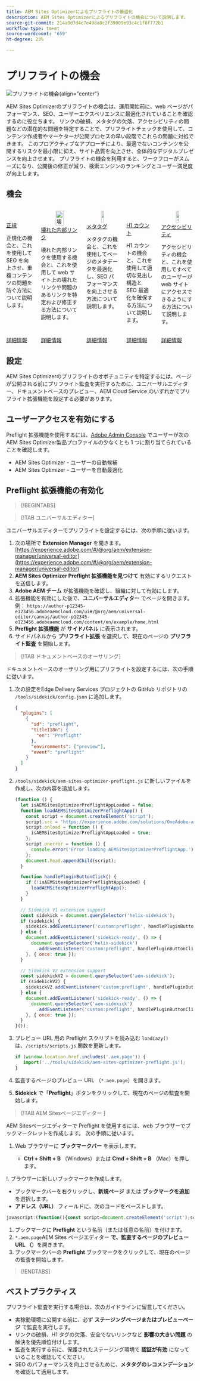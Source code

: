```yaml
---
title: AEM Sites Optimizerによるプリフライトの最適化
description: AEM Sites Optimizerによるプリフライトの機会について説明します。
source-git-commit: 214a9d7d4c7e498a8c2f39009e93c4c1f8f772b1
workflow-type: tm+mt
source-wordcount: '659'
ht-degree: 23%

---
```



# プリフライトの機会

![プリフライトの機会](./assets/preflight/hero.png){align="center"}

AEM Sites Optimizerのプリフライトの機会は、運用開始前に、web ページがパフォーマンス、SEO、ユーザーエクスペリエンスに最適化されていることを確認するのに役立ちます。 リンクの破損、メタタグの欠落、アクセシビリティの問題などの潜在的な問題を特定することで、プリフライトチェックを使用して、コンテンツ作成者やマーケターが公開プロセスの早い段階でこれらの問題に対処できます。 このプロアクティブなアプローチにより、最適でないコンテンツを公開するリスクを最小限に抑え、サイト品質を向上させ、全体的なデジタルプレゼンスを向上させます。 プリフライトの機会を利用すると、ワークフローがスムーズになり、公開後の修正が減り、検索エンジンのランキングとユーザー満足度が向上します。

## 機会

<!-- CARDS

* ../documentation/opportunities/invalid-or-missing-metadata.md
  {title=Canonical}
  {image=../assets/common/card-link.png}
* ../documentation/opportunities/broken-internal-links.md
  {title=Broken Internal Links}
  {image=../assets/common/card-link.png}
* ../documentation/opportunities/invalid-or-missing-metadata.md
  {title=Metatags}
  {image=../assets/common/card-code.png}
* ../documentation/opportunities/invalid-or-missing-metadata.md
  {title=H1 count}
  {image=../assets/common/card-code.png}
* ../documentation/opportunities/accessibility-issues.md
  {title=Accessibility}
  {image=../assets/common/card-puzzle.png}

-->
<!-- START CARDS HTML - DO NOT MODIFY BY HAND -->
<div class="columns">
    <div class="column is-half-tablet is-half-desktop is-one-third-widescreen" aria-label="Canonical">
        <div class="card" style="height: 100%; display: flex; flex-direction: column; height: 100%;">
            <div class="card-image">
                <figure class="image x-is-16by9">
                    <a href="../documentation/opportunities/invalid-or-missing-metadata.md" title="正規" target="_blank" rel="referrer">
                        <img class="is-bordered-r-small" src="../assets/common/card-link.png" alt="正規"
                             style="width: 100%; aspect-ratio: 16 / 9; object-fit: cover; overflow: hidden; display: block; margin: auto;">
                    </a>
                </figure>
            </div>
            <div class="card-content is-padded-small" style="display: flex; flex-direction: column; flex-grow: 1; justify-content: space-between;">
                <div class="top-card-content">
                    <p class="headline is-size-6 has-text-weight-bold">
                        <a href="../documentation/opportunities/invalid-or-missing-metadata.md" target="_blank" rel="referrer" title="正規">正規</a>
                    </p>
                    <p class="is-size-6">正規化の機会と、これを使用して SEO を向上させ、重複コンテンツの問題を防ぐ方法について説明します。</p>
                </div>
                <a href="../documentation/opportunities/invalid-or-missing-metadata.md" target="_blank" rel="referrer" class="spectrum-Button spectrum-Button--outline spectrum-Button--primary spectrum-Button--sizeM" style="align-self: flex-start; margin-top: 1rem;">
                    <span class="spectrum-Button-label has-no-wrap has-text-weight-bold">詳細情報</span>
                </a>
            </div>
        </div>
    </div>
    <div class="column is-half-tablet is-half-desktop is-one-third-widescreen" aria-label="Broken Internal Links">
        <div class="card" style="height: 100%; display: flex; flex-direction: column; height: 100%;">
            <div class="card-image">
                <figure class="image x-is-16by9">
                    <a href="../documentation/opportunities/broken-internal-links.md" title="壊れた内部リンク" target="_blank" rel="referrer">
                        <img class="is-bordered-r-small" src="../assets/common/card-link.png" alt="壊れた内部リンク"
                             style="width: 100%; aspect-ratio: 16 / 9; object-fit: cover; overflow: hidden; display: block; margin: auto;">
                    </a>
                </figure>
            </div>
            <div class="card-content is-padded-small" style="display: flex; flex-direction: column; flex-grow: 1; justify-content: space-between;">
                <div class="top-card-content">
                    <p class="headline is-size-6 has-text-weight-bold">
                        <a href="../documentation/opportunities/broken-internal-links.md" target="_blank" rel="referrer" title="壊れた内部リンク">壊れた内部リンク</a>
                    </p>
                    <p class="is-size-6">壊れた内部リンクを使用する機会と、これを使用して web サイト上の壊れたリンクや問題のあるリンクを特定および修正する方法について説明します。</p>
                </div>
                <a href="../documentation/opportunities/broken-internal-links.md" target="_blank" rel="referrer" class="spectrum-Button spectrum-Button--outline spectrum-Button--primary spectrum-Button--sizeM" style="align-self: flex-start; margin-top: 1rem;">
                    <span class="spectrum-Button-label has-no-wrap has-text-weight-bold">詳細情報</span>
                </a>
            </div>
        </div>
    </div>
    <div class="column is-half-tablet is-half-desktop is-one-third-widescreen" aria-label="Metatags">
        <div class="card" style="height: 100%; display: flex; flex-direction: column; height: 100%;">
            <div class="card-image">
                <figure class="image x-is-16by9">
                    <a href="../documentation/opportunities/invalid-or-missing-metadata.md" title="メタタグ" target="_blank" rel="referrer">
                        <img class="is-bordered-r-small" src="../assets/common/card-code.png" alt="メタタグ"
                             style="width: 100%; aspect-ratio: 16 / 9; object-fit: cover; overflow: hidden; display: block; margin: auto;">
                    </a>
                </figure>
            </div>
            <div class="card-content is-padded-small" style="display: flex; flex-direction: column; flex-grow: 1; justify-content: space-between;">
                <div class="top-card-content">
                    <p class="headline is-size-6 has-text-weight-bold">
                        <a href="../documentation/opportunities/invalid-or-missing-metadata.md" target="_blank" rel="referrer" title="メタタグ">メタタグ</a>
                    </p>
                    <p class="is-size-6">メタタグの機会と、これを使用してページのメタデータを最適化し、SEO パフォーマンスを向上させる方法について説明します。</p>
                </div>
                <a href="../documentation/opportunities/invalid-or-missing-metadata.md" target="_blank" rel="referrer" class="spectrum-Button spectrum-Button--outline spectrum-Button--primary spectrum-Button--sizeM" style="align-self: flex-start; margin-top: 1rem;">
                    <span class="spectrum-Button-label has-no-wrap has-text-weight-bold">詳細情報</span>
                </a>
            </div>
        </div>
    </div>
    <div class="column is-half-tablet is-half-desktop is-one-third-widescreen" aria-label="H1 count">
        <div class="card" style="height: 100%; display: flex; flex-direction: column; height: 100%;">
            <div class="card-image">
                <figure class="image x-is-16by9">
                    <a href="../documentation/opportunities/invalid-or-missing-metadata.md" title="H1 カウント" target="_blank" rel="referrer">
                        <img class="is-bordered-r-small" src="../assets/common/card-code.png" alt="H1 カウント"
                             style="width: 100%; aspect-ratio: 16 / 9; object-fit: cover; overflow: hidden; display: block; margin: auto;">
                    </a>
                </figure>
            </div>
            <div class="card-content is-padded-small" style="display: flex; flex-direction: column; flex-grow: 1; justify-content: space-between;">
                <div class="top-card-content">
                    <p class="headline is-size-6 has-text-weight-bold">
                        <a href="../documentation/opportunities/invalid-or-missing-metadata.md" target="_blank" rel="referrer" title="H1 カウント">H1 カウント</a>
                    </p>
                    <p class="is-size-6">H1 カウントの機会と、これを使用して適切な見出し構造と SEO 最適化を確保する方法について説明します。</p>
                </div>
                <a href="../documentation/opportunities/invalid-or-missing-metadata.md" target="_blank" rel="referrer" class="spectrum-Button spectrum-Button--outline spectrum-Button--primary spectrum-Button--sizeM" style="align-self: flex-start; margin-top: 1rem;">
                    <span class="spectrum-Button-label has-no-wrap has-text-weight-bold">詳細情報</span>
                </a>
            </div>
        </div>
    </div>
    <div class="column is-half-tablet is-half-desktop is-one-third-widescreen" aria-label="Accessibility">
        <div class="card" style="height: 100%; display: flex; flex-direction: column; height: 100%;">
            <div class="card-image">
                <figure class="image x-is-16by9">
                    <a href="../documentation/opportunities/accessibility-issues.md" title="アクセシビリティ" target="_blank" rel="referrer">
                        <img class="is-bordered-r-small" src="../assets/common/card-puzzle.png" alt="アクセシビリティ"
                             style="width: 100%; aspect-ratio: 16 / 9; object-fit: cover; overflow: hidden; display: block; margin: auto;">
                    </a>
                </figure>
            </div>
            <div class="card-content is-padded-small" style="display: flex; flex-direction: column; flex-grow: 1; justify-content: space-between;">
                <div class="top-card-content">
                    <p class="headline is-size-6 has-text-weight-bold">
                        <a href="../documentation/opportunities/accessibility-issues.md" target="_blank" rel="referrer" title="アクセシビリティ">アクセシビリティ</a>
                    </p>
                    <p class="is-size-6">アクセシビリティの機会と、これを使用してすべてのユーザーが web サイトにアクセスできるようにする方法について説明します。</p>
                </div>
                <a href="../documentation/opportunities/accessibility-issues.md" target="_blank" rel="referrer" class="spectrum-Button spectrum-Button--outline spectrum-Button--primary spectrum-Button--sizeM" style="align-self: flex-start; margin-top: 1rem;">
                    <span class="spectrum-Button-label has-no-wrap has-text-weight-bold">詳細情報</span>
                </a>
            </div>
        </div>
    </div>

</div>
<!-- END CARDS HTML - DO NOT MODIFY BY HAND -->

## 設定

AEM Sites Optimizerのプリフライトのオポチュニティを特定するには、ページが公開される前にプリフライト監査を実行するために、ユニバーサルエディター、ドキュメントベースのプレビュー、AEM Cloud Service のいずれかでプリフライト拡張機能を設定する必要があります。

## ユーザーアクセスを有効にする

Preflight 拡張機能を使用するには、[Adobe Admin Console](https://adminconsole.adobe.com) でユーザーが次のAEM Sites Optimizer製品プロファイルの少なくとも 1 つに割り当てられていることを確認します。

* AEM Sites Optimizer - ユーザーの自動候補
* AEM Sites Optimizer - ユーザーを自動最適化

## Preflight 拡張機能の有効化

>[!BEGINTABS]

>[!TAB ユニバーサルエディター]

ユニバーサルエディターでプリフライトを設定するには、次の手順に従います。

1. 次の場所で **Extension Manager** を開きます。
   [https://experience.adobe.com/#/@org/aem/extension-manager/universal-editor](https://experience.adobe.com/#/@org/aem/extension-manager/universal-editor)
1. **AEM Sites Optimizer Preflight 拡張機能を見つけて** 有効にするリクエストを送信します。
1. **Adobe AEM チーム** が拡張機能を確認し、組織に対して有効にします。
1. 拡張機能を有効にした後で、**ユニバーサルエディター** でページを開きます。例：
   `https://author-p12345-e123456.adobeaemcloud.com/ui#/@org/aem/universal-editor/canvas/author-p12345-e123456.adobeaemcloud.com/content/en/example/home.html`
1. **Preflight 拡張機能** が **サイドパネル** に表示されます。
1. サイドパネルから **プリフライト拡張** を選択して、現在のページの **プリフライト監査** を開始します。

>[!TAB ドキュメントベースのオーサリング]

ドキュメントベースのオーサリング用にプリフライトを設定するには、次の手順に従います。

1. 次の設定をEdge Delivery Services プロジェクトの GitHub リポジトリの `/tools/sidekick/config.json` に追加します。

   ```json
   {
     "plugins": [
       {
         "id": "preflight",
         "titleI18n": {
           "en": "Preflight"
         },
         "environments": ["preview"],
         "event": "preflight"
       }
     ]
   }
   ```

1. `/tools/sidekick/aem-sites-optimizer-preflight.js` に新しいファイルを作成し、次の内容を追加します。

   ```javascript
   (function () {
     let isAEMSitesOptimizerPreflightAppLoaded = false;
     function loadAEMSitesOptimizerPreflightApp() {
       const script = document.createElement('script');
       script.src = 'https://experience.adobe.com/solutions/OneAdobe-aem-sites-optimizer-preflight-mfe/static-assets/resources/sidekick/client.js?source=plugin';
       script.onload = function () {
         isAEMSitesOptimizerPreflightAppLoaded = true;
       };
       script.onerror = function () {
         console.error('Error loading AEMSitesOptimizerPreflightApp.');
       };
       document.head.appendChild(script);
     }
   
     function handlePluginButtonClick() {
       if (!isAEMSitesOptimizerPreflightAppLoaded) {
         loadAEMSitesOptimizerPreflightApp();
       }
     }
   
     // Sidekick V1 extension support
     const sidekick = document.querySelector('helix-sidekick');
     if (sidekick) {
       sidekick.addEventListener('custom:preflight', handlePluginButtonClick);
     } else {
       document.addEventListener('sidekick-ready', () => {
         document.querySelector('helix-sidekick')
           .addEventListener('custom:preflight', handlePluginButtonClick);
       }, { once: true });
     }
   
     // Sidekick V2 extension support
     const sidekickV2 = document.querySelector('aem-sidekick');
     if (sidekickV2) {
       sidekickV2.addEventListener('custom:preflight', handlePluginButtonClick);
     } else {
       document.addEventListener('sidekick-ready', () => {
         document.querySelector('aem-sidekick')
           .addEventListener('custom:preflight', handlePluginButtonClick);
       }, { once: true });
     }
   }());
   ```

1. プレビュー URL 用の Preflight スクリプトを読み込む `loadLazy()` は、`/scripts/scripts.js` 関数を更新します。

   ```javascript
   if (window.location.href.includes('.aem.page')) {
      import('../tools/sidekick/aem-sites-optimizer-preflight.js');
   }
   ```

1. 監査するページのプレビュー URL （`*.aem.page`）を開きます。
1. **Sidekick** で「**Preflight**」ボタンをクリックして、現在のページの監査を開始します。

>[!TAB AEM Sitesページエディター ]

AEM Sitesページエディターで Preflight を使用するには、web ブラウザーでブックマークレットを作成します。 次の手順に従います。

1. Web ブラウザーに **ブックマークバー** を表示します。

   * **Ctrl + Shift + B** （Windows）または **Cmd + Shift + B** （Mac）を押します。

!. ブラウザーに新しいブックマークを作成します。

* ブックマークバーを右クリックし、**新規ページ** または **ブックマークを追加** を選択します。
* **アドレス（URL）** フィールドに、次のコードをペーストします。

```javascript
javascript:(function(){const script=document.createElement('script');script.src='https://experience.adobe.com/solutions/OneAdobe-aem-sites-optimizer-preflight-mfe/static-assets/resources/sidekick/client.js?source=bookmarklet&target-source=aem-cloud-service';document.head.appendChild(script);})();
```

1. ブックマークに **Preflight** という名前（または任意の名前）を付けます。
1. `*.aem.page`AEM Sites ページエディター **で、監査するページのプレビュー URL （**）を開きます。
1. ブックマークバーの **Preflight** ブックマークをクリックして、現在のページの監査を開始します。

>[!ENDTABS]

## ベストプラクティス

プリフライト監査を実行する場合は、次のガイドラインに留意してください。

* 実稼動環境に公開する前に、必ず **ステージングページまたはプレビューページ** で監査を実行します。
* リンクの破損、H1 タグの欠落、安全でないリンクなど **影響の大きい問題** の解決を優先順位付けします。
* 監査を実行する前に、保護されたステージング環境で **認証が有効** になっていることを確認してください。
* SEO のパフォーマンスを向上させるために、**メタタグのレコメンデーション** を確認して適用します。

